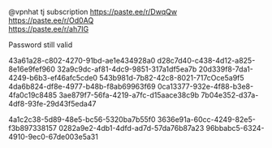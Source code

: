 @vpnhat
tj subscription 
https://paste.ee/r/DwqQw  
https://paste.ee/r/Od0AQ   
https://paste.ee/r/ah7IG   

Password still valid

43a61a28-c802-4270-91bd-ae1e434928a0
d28c7d40-c438-4d12-a825-8e16e9fef960
32a9c9dc-af81-4dc9-9851-317a1df5ea7b
20d339f8-7da1-4249-b6b3-ef46afc5cde0
543b981d-7b82-42c8-8021-717cOce5a9f5
4da6b824-df8e-4977-b48b-f8ab69963f69
0ca13377-932e-4f88-b3e8-4fa0c19c8485
3ae879f7-56fa-4219-a7fc-d15aace38c9b
7b04e352-d37a-4df8-93fe-29d43f5eda47

4a1c2c38-5d89-48e5-bc56-5320ba7b55f0
3636e91a-60cc-4249-82e5-f3b897338157
0282a9e2-4db1-4dfd-ad7d-57da76b87a23
96bbabc5-6324-4910-9ec0-67de003e5a31
